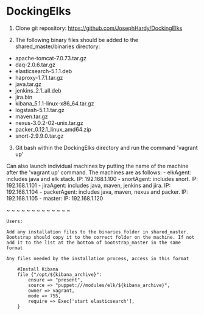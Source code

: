 # DockingElks

1) Clone git repository: https://github.com/JosephHardy/DockingElks

2) The following binary files should be added to the shared_master/binaries directory:

- apache-tomcat-7.0.73.tar.gz
- daq-2.0.6.tar.gz
- elasticsearch-5.1.1.deb
- haproxy-1.7.1.tar.gz
- java.tar.gz
- jenkins_2.1_all.deb
- jira.bin
- kibana_5.1.1-linux-x86_64.tar.gz
- logstash-5.1.1.tar.gz
- maven.tar.gz
- nexus-3.0.2-02-unix.tar.gz
- packer_0.12.1_linux_amd64.zip
- snort-2.9.9.0.tar.gz

3) Git bash within the DockingElks directory and run the command 'vagrant up'

Can also launch individual machines by putting the name of the machine after the 'vagrant up' command. The machines are as follows:
    - elkAgent: includes java and elk stack. IP: 192.168.1.100
    - snortAgent: includes snort. IP: 192.168.1.101
    - jiraAgent: includes java, maven, jenkins and jira. IP: 192.168.1.104
    - packerAgent: includes java, maven, nexus and packer. IP: 192.168.1.105
    - master: IP: 192.168.1.120

~
~
~
~
~
~
~
~
~
~
~
~
~
~~~~
Users:

Add any installation files to the binaries folder in shared_master. Bootstrap should copy it to the correct folder on the machine. If not add it to the list at the bottom of bootstrap_master in the same format

Any files needed by the installation process, access in this format

    #Install Kibana
    file {"/opt/${kibana_archive}":
        ensure => "present",
        source => "puppet:///modules/elk/${kibana_archive}",
        owner => vagrant,
        mode => 755,
    	require => Exec['start elasticsearch'],
    }
    
